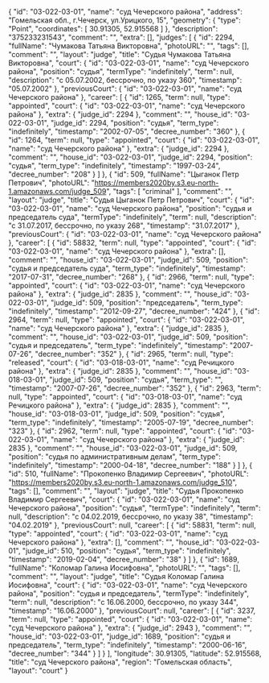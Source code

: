{
    "id": "03-022-03-01",
    "name": "суд Чечерского района",
    "address": "Гомельская обл., г.Чечерск, ул.Урицкого, 15",
    "geometry": {
        "type": "Point",
        "coordinates": [
            30.91305,
            52.915568
        ]
    },
    "description": "375233231543",
    "comment": "",
    "extra": [],
    "judges": [
        {
            "id": 2294,
            "fullName": "Чумакова Татьяна Викторовна",
            "photoURL": "",
            "tags": [],
            "comment": "",
            "layout": "judge",
            "title": "Судья Чумакова Татьяна Викторовна",
            "court": {
                "id": "03-022-03-01",
                "name": "суд Чечерского района",
                "position": "судья",
                "termType": "indefinitely",
                "term": null,
                "description": "c 05.07.2002, бессрочно, по указу 360",
                "timestamp": "05.07.2002"
            },
            "previousCourt": {
                "id": "03-022-03-01",
                "name": "суд Чечерского района"
            },
            "career": [
                {
                    "id": 1265,
                    "term": null,
                    "type": "appointed",
                    "court": {
                        "id": "03-022-03-01",
                        "name": "суд Чечерского района"
                    },
                    "extra": {
                        "judge_id": 2294
                    },
                    "comment": "",
                    "house_id": "03-022-03-01",
                    "judge_id": 2294,
                    "position": "судья",
                    "term_type": "indefinitely",
                    "timestamp": "2002-07-05",
                    "decree_number": "360"
                },
                {
                    "id": 1264,
                    "term": null,
                    "type": "appointed",
                    "court": {
                        "id": "03-022-03-01",
                        "name": "суд Чечерского района"
                    },
                    "extra": {
                        "judge_id": 2294
                    },
                    "comment": "",
                    "house_id": "03-022-03-01",
                    "judge_id": 2294,
                    "position": "судья",
                    "term_type": "indefinitely",
                    "timestamp": "1997-03-24",
                    "decree_number": "208"
                }
            ]
        },
        {
            "id": 509,
            "fullName": "Цыганок Петр Петрович",
            "photoURL": "https://members2020by.s3.eu-north-1.amazonaws.com/judge_509",
            "tags": [
                "criminal"
            ],
            "comment": "",
            "layout": "judge",
            "title": "Судья Цыганок Петр Петрович",
            "court": {
                "id": "03-022-03-01",
                "name": "суд Чечерского района",
                "position": "судья и председатель суда",
                "termType": "indefinitely",
                "term": null,
                "description": "c 31.07.2017, бессрочно, по указу 268",
                "timestamp": "31.07.2017"
            },
            "previousCourt": {
                "id": "03-022-03-01",
                "name": "суд Чечерского района"
            },
            "career": [
                {
                    "id": 58832,
                    "term": null,
                    "type": "appointed",
                    "court": {
                        "id": "03-022-03-01",
                        "name": "суд Чечерского района"
                    },
                    "extra": [],
                    "comment": "",
                    "house_id": "03-022-03-01",
                    "judge_id": 509,
                    "position": "судья и председатель суда",
                    "term_type": "indefinitely",
                    "timestamp": "2017-07-31",
                    "decree_number": "268"
                },
                {
                    "id": 2966,
                    "term": null,
                    "type": "appointed",
                    "court": {
                        "id": "03-022-03-01",
                        "name": "суд Чечерского района"
                    },
                    "extra": {
                        "judge_id": 2835
                    },
                    "comment": "",
                    "house_id": "03-022-03-01",
                    "judge_id": 509,
                    "position": "председатель",
                    "term_type": "indefinitely",
                    "timestamp": "2012-09-27",
                    "decree_number": "424"
                },
                {
                    "id": 2964,
                    "term": null,
                    "type": "appointed",
                    "court": {
                        "id": "03-022-03-01",
                        "name": "суд Чечерского района"
                    },
                    "extra": {
                        "judge_id": 2835
                    },
                    "comment": "",
                    "house_id": "03-022-03-01",
                    "judge_id": 509,
                    "position": "судья и председатель",
                    "term_type": "indefinitely",
                    "timestamp": "2007-07-26",
                    "decree_number": "352"
                },
                {
                    "id": 2965,
                    "term": null,
                    "type": "released",
                    "court": {
                        "id": "03-018-03-01",
                        "name": "суд Речицкого района"
                    },
                    "extra": {
                        "judge_id": 2835
                    },
                    "comment": "",
                    "house_id": "03-018-03-01",
                    "judge_id": 509,
                    "position": "судья",
                    "term_type": "",
                    "timestamp": "2007-07-26",
                    "decree_number": "352"
                },
                {
                    "id": 2963,
                    "term": null,
                    "type": "appointed",
                    "court": {
                        "id": "03-018-03-01",
                        "name": "суд Речицкого района"
                    },
                    "extra": {
                        "judge_id": 2835
                    },
                    "comment": "",
                    "house_id": "03-018-03-01",
                    "judge_id": 509,
                    "position": "судья",
                    "term_type": "indefinitely",
                    "timestamp": "2005-07-19",
                    "decree_number": "323"
                },
                {
                    "id": 2962,
                    "term": null,
                    "type": "appointed",
                    "court": {
                        "id": "03-022-03-01",
                        "name": "суд Чечерского района"
                    },
                    "extra": {
                        "judge_id": 2835
                    },
                    "comment": "",
                    "house_id": "03-022-03-01",
                    "judge_id": 509,
                    "position": "судья по административным делам",
                    "term_type": "indefinitely",
                    "timestamp": "2000-04-18",
                    "decree_number": "188"
                }
            ]
        },
        {
            "id": 510,
            "fullName": "Прокопенко Владимир Сергеевич",
            "photoURL": "https://members2020by.s3.eu-north-1.amazonaws.com/judge_510",
            "tags": [],
            "comment": "",
            "layout": "judge",
            "title": "Судья Прокопенко Владимир Сергеевич",
            "court": {
                "id": "03-022-03-01",
                "name": "суд Чечерского района",
                "position": "судья",
                "termType": "indefinitely",
                "term": null,
                "description": "c 04.02.2019, бессрочно, по указу 38",
                "timestamp": "04.02.2019"
            },
            "previousCourt": null,
            "career": [
                {
                    "id": 58831,
                    "term": null,
                    "type": "appointed",
                    "court": {
                        "id": "03-022-03-01",
                        "name": "суд Чечерского района"
                    },
                    "extra": [],
                    "comment": "",
                    "house_id": "03-022-03-01",
                    "judge_id": 510,
                    "position": "судья",
                    "term_type": "indefinitely",
                    "timestamp": "2019-02-04",
                    "decree_number": "38"
                }
            ]
        },
        {
            "id": 1689,
            "fullName": "Коломар Галина Иосифовна",
            "photoURL": "",
            "tags": [],
            "comment": "",
            "layout": "judge",
            "title": "Судья Коломар Галина Иосифовна",
            "court": {
                "id": "03-022-03-01",
                "name": "суд Чечерского района",
                "position": "судья и председатель",
                "termType": "indefinitely",
                "term": null,
                "description": "c 16.06.2000, бессрочно, по указу 344",
                "timestamp": "16.06.2000"
            },
            "previousCourt": null,
            "career": [
                {
                    "id": 3237,
                    "term": null,
                    "type": "appointed",
                    "court": {
                        "id": "03-022-03-01",
                        "name": "суд Чечерского района"
                    },
                    "extra": {
                        "judge_id": 2943
                    },
                    "comment": "",
                    "house_id": "03-022-03-01",
                    "judge_id": 1689,
                    "position": "судья и председатель",
                    "term_type": "indefinitely",
                    "timestamp": "2000-06-16",
                    "decree_number": "344"
                }
            ]
        }
    ],
    "longitude": 30.91305,
    "latitude": 52.915568,
    "title": "суд Чечерского района",
    "region": "Гомельская область",
    "layout": "court"
}